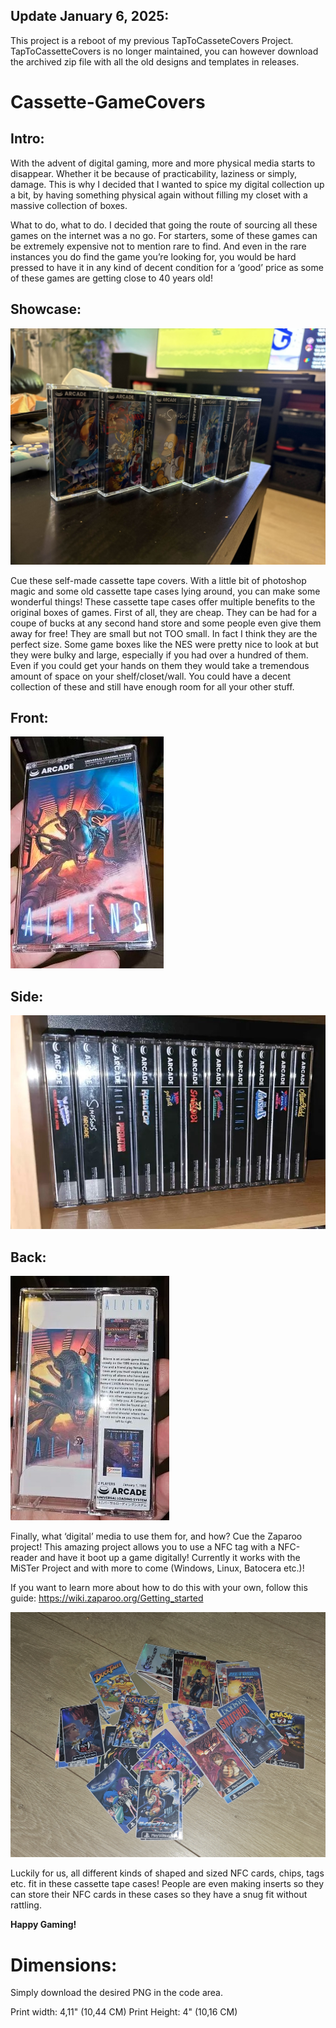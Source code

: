 ## Update January 6, 2025:
This project is a reboot of my previous TapToCasseteCovers Project.
TapToCassetteCovers is no longer maintained, you can however download the archived zip file with all the old designs and templates in releases.


# Cassette-GameCovers

## Intro:

With the advent of digital gaming, more and more physical media starts to disappear. Whether it be because of practicability, laziness or simply, damage. This is why I decided that I wanted to spice my digital collection up a bit, by having something physical again without filling my closet with a massive collection of boxes. 

What to do, what to do. I decided that going the route of sourcing all these games on the internet was a no go. For starters, some of these games can be extremely expensive not to mention rare to find. And even in the rare instances you do find the game you’re looking for, you would be hard pressed to have it in any kind of decent condition for a ‘good’ price as some of these games are getting close to 40 years old!

## Showcase:
![showcase1](.Readme_Assets/showcase1.jpg)

Cue these self-made cassette tape covers. With a little bit of photoshop magic and some old cassette tape cases lying around, you can make some wonderful things! These cassette tape cases offer multiple benefits to the original boxes of games.
First of all, they are cheap. They can be had for a coupe of bucks at any second hand store and some people even give them away for free!
They are small but not TOO small. In fact I think they are the perfect size. Some game boxes like the NES were pretty nice to look at but they were bulky and large, especially if you had over a hundred of them. Even if you could get your hands on them they would take a tremendous amount of space on your shelf/closet/wall. You could have a decent collection of these and still have enough room for all your other stuff. 

## Front:
![Front](.Readme_Assets/Front.jpg)
## Side:
![Back](.Readme_Assets/Side.jpg)
## Back:
![Back](.Readme_Assets/Back.jpg)

Finally, what ‘digital’ media to use them for, and how? Cue the Zaparoo project! This amazing project allows you to use a NFC tag with a NFC-reader and have it boot up a game digitally! Currently it works with the MiSTer Project and with more to come (Windows, Linux, Batocera etc.)! 

If you want to learn more about how to do this with your own, follow this guide: https://wiki.zaparoo.org/Getting_started

![nfccards](.Readme_Assets/nfccards.jpg)

Luckily for us, all different kinds of shaped and sized NFC cards, chips, tags etc. fit in these cassette tape cases! People are even making inserts so they can store their NFC cards in these cases so they have a snug fit without rattling. 

**Happy Gaming!**

# Dimensions:

Simply download the desired PNG in the code area.

Print width: 	4,11"	(10,44 CM)
Print Height: 	4"	(10,16 CM)






